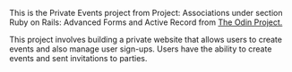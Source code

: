 This is the Private Events project from Project: Associations under section Ruby on Rails: Advanced Forms and Active Record from [The Odin Project.](http://www.theodinproject.com/courses/ruby-on-rails/lessons/associations)

This project involves building a private website that allows users to create events and also manage user sign-ups. Users have the ability to create events and sent invitations to parties.

